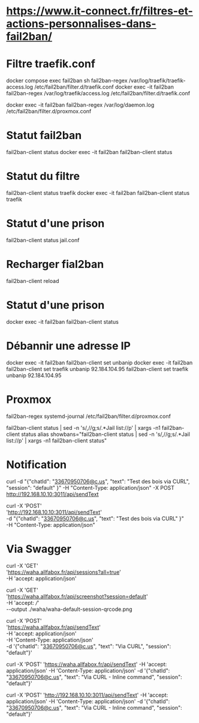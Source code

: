 # https://www.it-connect.fr/filtres-et-actions-personnalises-dans-fail2ban/

# Filtre traefik.conf
docker compose exec fail2ban sh
fail2ban-regex /var/log/traefik/traefik-access.log /etc/fail2ban/filter.d/traefik.conf
docker exec -it fail2ban fail2ban-regex /var/log/traefik/access.log /etc/fail2ban/filter.d/traefik.conf

docker exec -it fail2ban fail2ban-regex /var/log/daemon.log /etc/fail2ban/filter.d/proxmox.conf

# Statut fail2ban
fail2ban-client status
docker exec -it fail2ban fail2ban-client status

# Statut du filtre 
fail2ban-client status traefik
docker exec -it fail2ban fail2ban-client status traefik

# Statut d'une prison
fail2ban-client status jail.conf

# Recharger fial2ban
fail2ban-client reload

# Statut d'une prison
docker exec -it fail2ban fail2ban-client status <jail name>

# Débannir une adresse IP
docker exec -it fail2ban fail2ban-client set <jail name> unbanip <IP>
docker exec -it fail2ban fail2ban-client set traefik unbanip 92.184.104.95
fail2ban-client set traefik unbanip 92.184.104.95

# Proxmox
fail2ban-regex systemd-journal /etc/fail2ban/filter.d/proxmox.conf

fail2ban-client status | sed -n 's/,//g;s/.*Jail list://p' | xargs -n1 fail2ban-client status
alias showbans="fail2ban-client status | sed -n 's/,//g;s/.*Jail list://p' | xargs -n1 fail2ban-client status"


# Notification
curl -d "{\"chatId\": \"33670950706@c.us\", \"text\": \"Test des bois via CURL\", \"session\": \"default\" }" -H "Content-Type: application/json" -X POST http://192.168.10.10:3011/api/sendText

curl -X 'POST' \
    'http://192.168.10.10:3011/api/sendText' \
    -d "{\"chatId\": \"33670950706@c.us\", \"text\": \"Test des bois via CURL\" }" \
    -H "Content-Type: application/json"

# Via Swagger
curl -X 'GET' \
  'https://waha.allfabox.fr/api/sessions?all=true' \
  -H 'accept: application/json'

curl -X 'GET' \
  'https://waha.allfabox.fr/api/screenshot?session=default' \
  -H 'accept: */*' \
  --output ./waha/waha-default-session-qrcode.png

curl -X 'POST' \
  'https://waha.allfabox.fr/api/sendText' \
  -H 'accept: application/json' \
  -H 'Content-Type: application/json' \
  -d '{"chatId": "33670950706@c.us", "text": "Via CURL", "session": "default"}'

curl -X 'POST' 'https://waha.allfabox.fr/api/sendText' -H 'accept: application/json' -H 'Content-Type: application/json' -d '{"chatId": "33670950706@c.us", "text": "Via CURL - Inline command", "session": "default"}'

curl -X 'POST' 'http://192.168.10.10:3011/api/sendText' -H 'accept: application/json' -H 'Content-Type: application/json' -d '{"chatId": "33670950706@c.us", "text": "Via CURL - Inline command", "session": "default"}'


